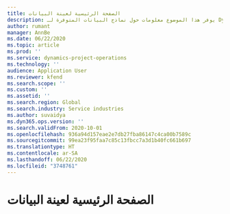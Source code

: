 ```yaml
---
title: الصفحة الرئيسية لعينة البيانات
description: يوفر هذا الموضوع معلومات حول نماذج البيانات المتوفرة لـ Dynamics 365 Project operations.
author: rumant
manager: AnnBe
ms.date: 06/22/2020
ms.topic: article
ms.prod: ''
ms.service: dynamics-project-operations
ms.technology: ''
audience: Application User
ms.reviewer: kfend
ms.search.scope: ''
ms.custom: ''
ms.assetid: ''
ms.search.region: Global
ms.search.industry: Service industries
ms.author: suvaidya
ms.dyn365.ops.version: ''
ms.search.validFrom: 2020-10-01
ms.openlocfilehash: 936a94d157eae2e7db27fba86147c4ca00b7589c
ms.sourcegitcommit: 99ea23f95faa7c85c13fbcc7a3d1b40fc661b697
ms.translationtype: HT
ms.contentlocale: ar-SA
ms.lasthandoff: 06/22/2020
ms.locfileid: "3748761"
---
```

# <a name="sample-data-home-page"></a>الصفحة الرئيسية لعينة البيانات
